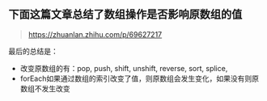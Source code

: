## 下面这篇文章总结了数组操作是否影响原数组的值

> https://zhuanlan.zhihu.com/p/69627217

最后的总结是：

- 改变原数组的有：pop, push, shift, unshift, reverse, sort, splice, 
- forEach如果通过数组的索引改变了值，则原数组会发生变化，如果没有则原数组不发生改变
